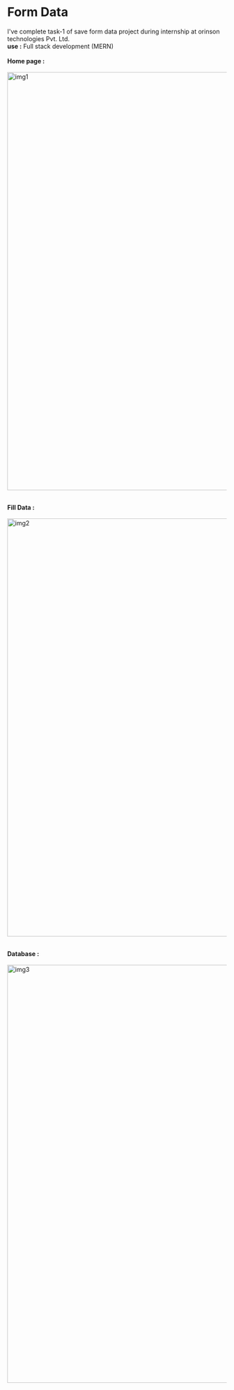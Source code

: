 # Form Data
  I've complete task-1 of save form data project during internship at orinson technologies Pvt. Ltd. <br/>
  **use :** Full stack development (MERN) <br/><br/>
  
**Home page :** <br/><br/>
<img width="960" alt="img1" src="https://github.com/user-attachments/assets/192399e9-3469-495e-aadd-946551f3d2fc">
<br/><br/>

**Fill Data :** <br/><br/>
<img width="960" alt="img2" src="https://github.com/user-attachments/assets/797139e7-3181-4552-affb-29b01f0d7010">
<br/><br/>

**Database :** <br/><br/>
<img width="960" alt="img3" src="https://github.com/user-attachments/assets/0ef1c30f-5724-4449-9bde-771d6d8fa0b5">

 

